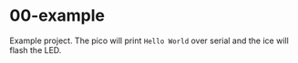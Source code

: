 # 00-example

Example project. The pico will print `Hello World` over serial and the ice will flash the LED.
